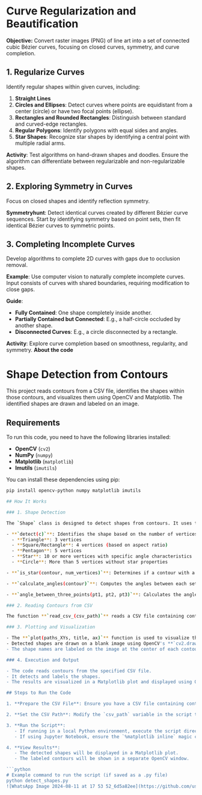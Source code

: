 # Curve Regularization and Beautification

**Objective:** Convert raster images (PNG) of line art into a set of connected cubic Bézier curves, focusing on closed curves, symmetry, and curve completion.
## 1. Regularize Curves
Identify regular shapes within given curves, including:

1. **Straight Lines**
2. **Circles and Ellipses**: Detect curves where points are equidistant from a center (circle) or have two focal points (ellipse).
3. **Rectangles and Rounded Rectangles**: Distinguish between standard and curved-edge rectangles.
4. **Regular Polygons**: Identify polygons with equal sides and angles.
5. **Star Shapes**: Recognize star shapes by identifying a central point with multiple radial arms.

**Activity**: Test algorithms on hand-drawn shapes and doodles. Ensure the algorithm can differentiate between regularizable and non-regularizable shapes.

## 2. Exploring Symmetry in Curves
Focus on closed shapes and identify reflection symmetry. 

**Symmetryhunt**: Detect identical curves created by different Bézier curve sequences. Start by identifying symmetry based on point sets, then fit identical Bézier curves to symmetric points.

## 3. Completing Incomplete Curves
Develop algorithms to complete 2D curves with gaps due to occlusion removal.

**Example**: Use computer vision to naturally complete incomplete curves. Input consists of curves with shared boundaries, requiring modification to close gaps.

**Guide**:
- **Fully Contained**: One shape completely inside another.
- **Partially Contained but Connected**: E.g., a half-circle occluded by another shape.
- **Disconnected Curves**: E.g., a circle disconnected by a rectangle.

**Activity**: Explore curve completion based on smoothness, regularity, and symmetry.
**About the code**
# Shape Detection from Contours

This project reads contours from a CSV file, identifies the shapes within those contours, and visualizes them using OpenCV and Matplotlib. The identified shapes are drawn and labeled on an image.

## Requirements

To run this code, you need to have the following libraries installed:

- **OpenCV** (`cv2`)
- **NumPy** (`numpy`)
- **Matplotlib** (`matplotlib`)
- **Imutils** (`imutils`)

You can install these dependencies using pip:

```bash
pip install opencv-python numpy matplotlib imutils

## How It Works

### 1. Shape Detection

The `Shape` class is designed to detect shapes from contours. It uses the following methods:

- **`detect(c)`**: Identifies the shape based on the number of vertices of the contour.
  - **Triangle**: 3 vertices
  - **Square/Rectangle**: 4 vertices (based on aspect ratio)
  - **Pentagon**: 5 vertices
  - **Star**: 10 or more vertices with specific angle characteristics
  - **Circle**: More than 5 vertices without star properties

- **`is_star(contour, num_vertices)`**: Determines if a contour with a large number of vertices is a star shape based on the angles between points.

- **`calculate_angles(contour)`**: Computes the angles between each set of three consecutive points in the contour.

- **`angle_between_three_points(pt1, pt2, pt3)`**: Calculates the angle formed by three points using vector mathematics.

### 2. Reading Contours from CSV

The function **`read_csv_(csv_path)`** reads a CSV file containing contour data. It processes this data and converts it into a format suitable for shape detection.

### 3. Plotting and Visualization

- The **`plot(paths_XYs, title, ax)`** function is used to visualize the contours using Matplotlib.
- Detected shapes are drawn on a blank image using OpenCV's **`cv2.drawContours()`**.
- The shape names are labeled on the image at the center of each contour.

### 4. Execution and Output

- The code reads contours from the specified CSV file.
- It detects and labels the shapes.
- The results are visualized in a Matplotlib plot and displayed using OpenCV.

## Steps to Run the Code

1. **Prepare the CSV File**: Ensure you have a CSV file containing contour data. The file should be structured with each row representing a point in the format: `[path_id, contour_id, x, y]`.

2. **Set the CSV Path**: Modify the `csv_path` variable in the script to point to your CSV file.

3. **Run the Script**:
   - If running in a local Python environment, execute the script directly.
   - If using Jupyter Notebook, ensure the `%matplotlib inline` magic command is enabled to visualize the Matplotlib output.

4. **View Results**:
   - The detected shapes will be displayed in a Matplotlib plot.
   - The labeled contours will be shown in a separate OpenCV window.

```python
# Example command to run the script (if saved as a .py file)
python detect_shapes.py
![WhatsApp Image 2024-08-11 at 17 53 52_6d5a82ee](https://github.com/user-attachments/assets/1b73dce5-7a8d-45d1-8cb8-b16bc5f0783b)



